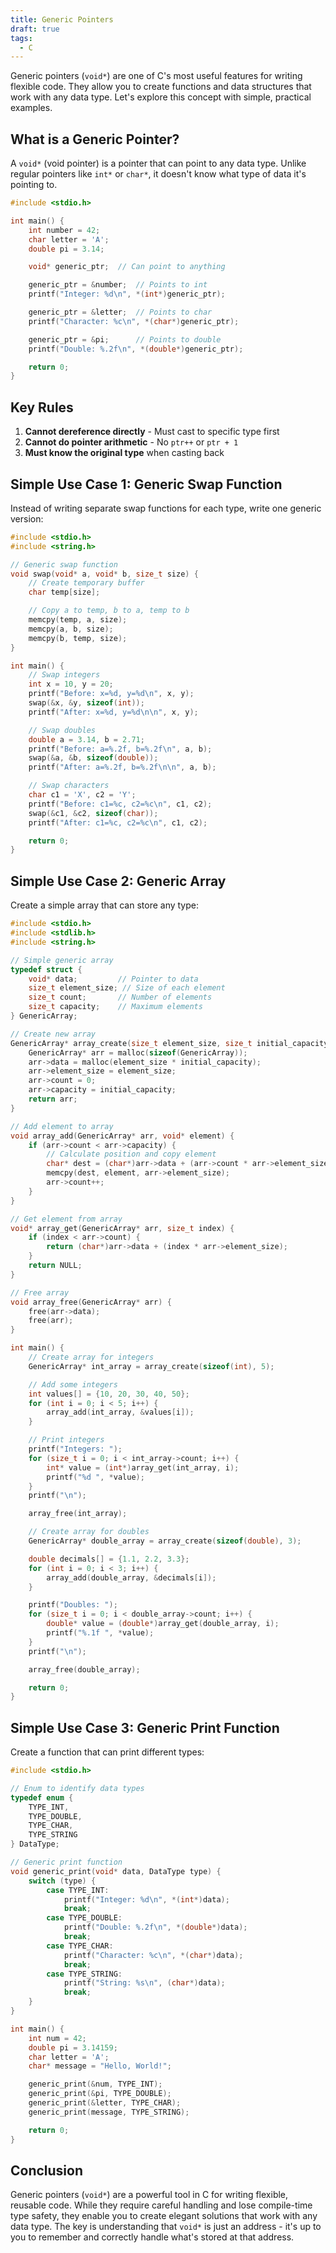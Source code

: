 ```yaml
---
title: Generic Pointers
draft: true
tags:
  - C
---
```



Generic pointers (`void*`) are one of C's most useful features for writing flexible code. They allow you to create functions and data structures that work with any data type. Let's explore this concept with simple, practical examples.

## What is a Generic Pointer?
A `void*` (void pointer) is a pointer that can point to any data type. Unlike regular pointers like `int*` or `char*`, it doesn't know what type of data it's pointing to.

```c
#include <stdio.h>

int main() {
    int number = 42;
    char letter = 'A';
    double pi = 3.14;

    void* generic_ptr;  // Can point to anything

    generic_ptr = &number;  // Points to int
    printf("Integer: %d\n", *(int*)generic_ptr);

    generic_ptr = &letter;  // Points to char
    printf("Character: %c\n", *(char*)generic_ptr);

    generic_ptr = &pi;      // Points to double
    printf("Double: %.2f\n", *(double*)generic_ptr);

    return 0;
}
```

## Key Rules

1. **Cannot dereference directly** - Must cast to specific type first
2. **Cannot do pointer arithmetic** - No `ptr++` or `ptr + 1`
3. **Must know the original type** when casting back

## Simple Use Case 1: Generic Swap Function

Instead of writing separate swap functions for each type, write one generic version:

```c
#include <stdio.h>
#include <string.h>

// Generic swap function
void swap(void* a, void* b, size_t size) {
    // Create temporary buffer
    char temp[size];

    // Copy a to temp, b to a, temp to b
    memcpy(temp, a, size);
    memcpy(a, b, size);
    memcpy(b, temp, size);
}

int main() {
    // Swap integers
    int x = 10, y = 20;
    printf("Before: x=%d, y=%d\n", x, y);
    swap(&x, &y, sizeof(int));
    printf("After: x=%d, y=%d\n\n", x, y);

    // Swap doubles
    double a = 3.14, b = 2.71;
    printf("Before: a=%.2f, b=%.2f\n", a, b);
    swap(&a, &b, sizeof(double));
    printf("After: a=%.2f, b=%.2f\n\n", a, b);

    // Swap characters
    char c1 = 'X', c2 = 'Y';
    printf("Before: c1=%c, c2=%c\n", c1, c2);
    swap(&c1, &c2, sizeof(char));
    printf("After: c1=%c, c2=%c\n", c1, c2);

    return 0;
}
```

## Simple Use Case 2: Generic Array

Create a simple array that can store any type:

```c
#include <stdio.h>
#include <stdlib.h>
#include <string.h>

// Simple generic array
typedef struct {
    void* data;         // Pointer to data
    size_t element_size; // Size of each element
    size_t count;       // Number of elements
    size_t capacity;    // Maximum elements
} GenericArray;

// Create new array
GenericArray* array_create(size_t element_size, size_t initial_capacity) {
    GenericArray* arr = malloc(sizeof(GenericArray));
    arr->data = malloc(element_size * initial_capacity);
    arr->element_size = element_size;
    arr->count = 0;
    arr->capacity = initial_capacity;
    return arr;
}

// Add element to array
void array_add(GenericArray* arr, void* element) {
    if (arr->count < arr->capacity) {
        // Calculate position and copy element
        char* dest = (char*)arr->data + (arr->count * arr->element_size);
        memcpy(dest, element, arr->element_size);
        arr->count++;
    }
}

// Get element from array
void* array_get(GenericArray* arr, size_t index) {
    if (index < arr->count) {
        return (char*)arr->data + (index * arr->element_size);
    }
    return NULL;
}

// Free array
void array_free(GenericArray* arr) {
    free(arr->data);
    free(arr);
}

int main() {
    // Create array for integers
    GenericArray* int_array = array_create(sizeof(int), 5);

    // Add some integers
    int values[] = {10, 20, 30, 40, 50};
    for (int i = 0; i < 5; i++) {
        array_add(int_array, &values[i]);
    }

    // Print integers
    printf("Integers: ");
    for (size_t i = 0; i < int_array->count; i++) {
        int* value = (int*)array_get(int_array, i);
        printf("%d ", *value);
    }
    printf("\n");

    array_free(int_array);

    // Create array for doubles
    GenericArray* double_array = array_create(sizeof(double), 3);

    double decimals[] = {1.1, 2.2, 3.3};
    for (int i = 0; i < 3; i++) {
        array_add(double_array, &decimals[i]);
    }

    printf("Doubles: ");
    for (size_t i = 0; i < double_array->count; i++) {
        double* value = (double*)array_get(double_array, i);
        printf("%.1f ", *value);
    }
    printf("\n");

    array_free(double_array);

    return 0;
}
```

## Simple Use Case 3: Generic Print Function

Create a function that can print different types:

```c
#include <stdio.h>

// Enum to identify data types
typedef enum {
    TYPE_INT,
    TYPE_DOUBLE,
    TYPE_CHAR,
    TYPE_STRING
} DataType;

// Generic print function
void generic_print(void* data, DataType type) {
    switch (type) {
        case TYPE_INT:
            printf("Integer: %d\n", *(int*)data);
            break;
        case TYPE_DOUBLE:
            printf("Double: %.2f\n", *(double*)data);
            break;
        case TYPE_CHAR:
            printf("Character: %c\n", *(char*)data);
            break;
        case TYPE_STRING:
            printf("String: %s\n", (char*)data);
            break;
    }
}

int main() {
    int num = 42;
    double pi = 3.14159;
    char letter = 'A';
    char* message = "Hello, World!";

    generic_print(&num, TYPE_INT);
    generic_print(&pi, TYPE_DOUBLE);
    generic_print(&letter, TYPE_CHAR);
    generic_print(message, TYPE_STRING);

    return 0;
}
```

## Conclusion

Generic pointers (`void*`) are a powerful tool in C for writing flexible, reusable code. While they require careful handling and lose compile-time type safety, they enable you to create elegant solutions that work with any data type. The key is understanding that `void*` is just an address - it's up to you to remember and correctly handle what's stored at that address.
